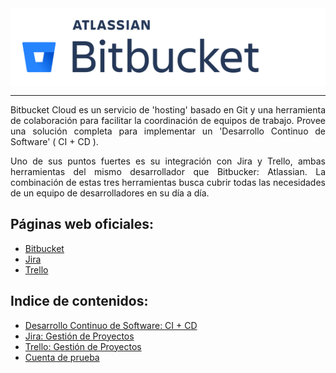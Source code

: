 <div align="justify">

<div style="background: white; padding: 2vw;">
    <img src="img/Atlassian_Bitbucket_Logo.png">
</div>

<hr>

Bitbucket Cloud es un servicio de 'hosting' basado en Git y una herramienta de colaboración para facilitar la coordinación de equipos de trabajo. Provee una solución completa para implementar un 'Desarrollo Continuo de Software' ( CI + CD ). 

Uno de sus puntos fuertes es su integración con Jira y Trello, ambas herramientas del mismo desarrollador que Bitbucker: Atlassian. La combinación de estas tres herramientas busca cubrir todas las necesidades de un equipo de desarrolladores en su día a día. 

## Páginas web oficiales:

<ul>
    <li><a href="https://bitbucket.org/product/">Bitbucket</a></li>
    <li><a href="https://www.atlassian.com/software/jira">Jira</a></li>
    <li><a href="https://trello.com/home">Trello</a></li>
</ul>

## Indice de contenidos:

<ul>
    <li><a href="/CICD/README.md">Desarrollo Continuo de Software: CI + CD</a></li>
    <li><a href="/Jira/README.md">Jira: Gestión de Proyectos</a></li>
    <li><a href="/Trello/README.md">Trello: Gestión de Proyectos</a></li>
    <li><a href="/Cuenta/README.md">Cuenta de prueba</a>
</ul>

</div>
